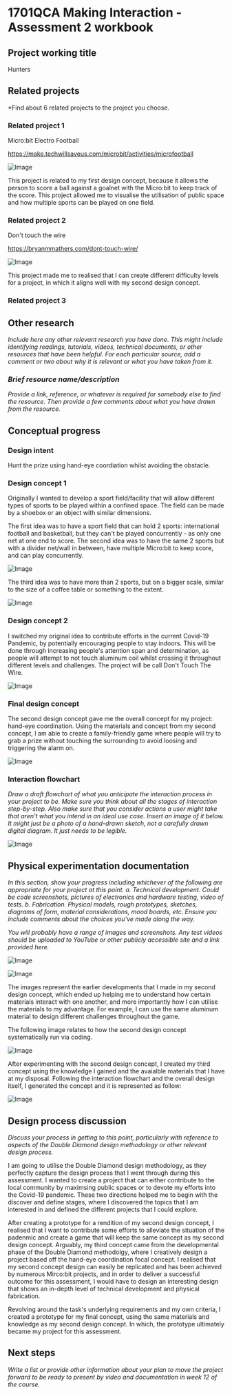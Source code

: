 # 1701QCA Making Interaction - Assessment 2 workbook

## Project working title ##
Hunters

## Related projects ##
*Find about 6 related projects to the project you choose. 

### Related project 1 ###
Micro:bit Electro Football 

https://make.techwillsaveus.com/microbit/activities/microfootball

![Image](missingimage.png)

This project is related to my first design concept, because it allows the person to score a ball against a goalnet with the Micro:bit to keep track of the score. This project allowed me to visualise the utilisation of public space and how multiple sports can be played on one field. 

### Related project 2 ###
Don't touch the wire

https://bryanmmathers.com/dont-touch-wire/

![Image](missingimage.png)

This project made me to realised that I can create different difficulty levels for a project, in which it aligns well with my second design concept.

### Related project 3 ###



## Other research ##
*Include here any other relevant research you have done. This might include identifying readings, tutorials, videos, technical documents, or other resources that have been helpful. For each particular source, add a comment or two about why it is relevant or what you have taken from it.*

### *Brief resource name/description* ###

*Provide a link, reference, or whatever is required for somebody else to find the resource. Then provide a few comments about what you have drawn from the resource.*


## Conceptual progress ##

### Design intent ###
Hunt the prize using hand-eye coordiation whilst avoiding the obstacle. 

### Design concept 1 ###
Originally I wanted to develop a sport field/facility that will allow different types of sports to be played within a confined space. The field can be made by a shoebox or an object with similar dimensions. 

The first idea was to have a sport field that can hold 2 sports: international football and basketball, but they can't be played concurrently - as only one net at one end to score. The second idea was to have the same 2 sports but with a divider net/wall in between, have multiple Micro:bit to keep score, and can play concurrently. 

![Image](missingimage.png)

The third idea was to have more than 2 sports, but on a bigger scale, similar to the size of a coffee table or something to the extent. 

![Image](missingimage.png)

### Design concept 2 ###
I switched my original idea to contribute efforts in the current Covid-19 Pandemic, by potentially encouraging people to stay indoors. This will be done through increasing people's attention span and determination, as people will attempt to not touch aluminum coil whilst crossing it throughout different levels and challenges. The project will be call Don't Touch The Wire. 

![Image](missingimage.png)

### Final design concept ###
The second design concept gave me the overall concept for my project: hand-eye coordination. Using the materials and concept from my second concept, I am able to create a family-friendly game where people will try to grab a prize without touching the surrounding to avoid loosing and triggering the alarm on.

![Image](missingimage.png)


### Interaction flowchart ###
*Draw a draft flowchart of what you anticipate the interaction process in your project to be. Make sure you think about all the stages of interaction step-by-step. Also make sure that you consider actions a user might take that aren't what you intend in an ideal use case. Insert an image of it below. It might just be a photo of a hand-drawn sketch, not a carefully drawn digital diagram. It just needs to be legible.*

![Image](missingimage.png)

## Physical experimentation documentation ##

*In this section, show your progress including whichever of the following are appropriate for your project at this point.
a.	Technical development. Could be code screenshots, pictures of electronics and hardware testing, video of tests. 
b.	Fabrication. Physical models, rough prototypes, sketches, diagrams of form, material considerations, mood boards, etc.
Ensure you include comments about the choices you've made along the way.*

*You will probably have a range of images and screenshots. Any test videos should be uploaded to YouTube or other publicly accessible site and a link provided here.*

![Image](missingimage.png)

![Image](missingimage.png)

The images represent the earlier developments that I made in my second design concept, which ended up helping me to understand how certain materials interact with one another, and more importantly how I can utilise the materials to my advantage. For example, I can use the same aluminum material to design different challenges throughout the game. 

The following image relates to how the second design concept systematically run via coding.

![Image](missingimage.png)

After experimenting with the second design concept, I created my third concept using the knowledge I gained and the avaialble materials that I have at my disposal. Following the interaction flowchart and the overall design itself, I generated the concept and it is represented as follow:

![Image](missingimage.png)



## Design process discussion ##
*Discuss your process in getting to this point, particularly with reference to aspects of the Double Diamond design methodology or other relevant design process.*

I am going to utilise the Double Diamond design methodology, as they perfectly capture the design process that I went through during this assessment. I wanted to create a project that can either contribute to the local community by maximsing public spaces or to devote my efforts into the Covid-19 pandemic. These two directions helped me to begin with the discover and define stages, where I discovered the topics that I am interested in and defined the different projects that I could explore.

After creating a prototype for a rendition of my second design concept, I realised that I want to contribute some efforts to alleviate the situation of the padenmic and create a game that will keep the same concept as my second design concept. 
Arguably, my third concept came from the developmental phase of the Double Diamond methodolgy, where I creatively design a project based off the hand-eye coordination focal concept. I realised that my second concept design can easily be replicated and has been achieved by numerous Mirco:bit projects, and in order to deliver a successful outcome for this assessment, I would have to design an interesting design that shows an in-depth level of technical development and physical fabrication.

Revolving around the task's underlying requirements and my own criteria, I created a prototype for my final concept, using the same materials and knowledge as my second design concept. In which, the prototype ultimately became my project for this assessment.  


## Next steps ##
*Write a list or provide other information about your plan to move the project forward to be ready to present by video and documentation in week 12 of the course.*
